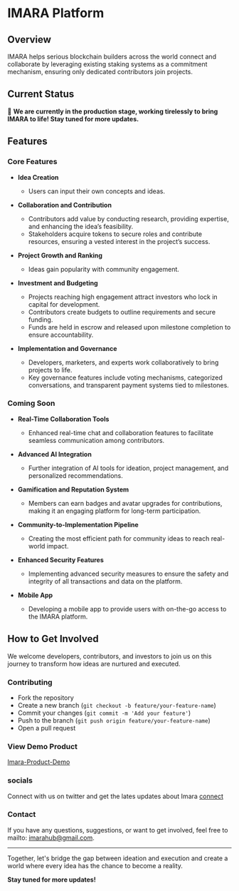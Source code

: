 # IMARA Platform

## Overview

IMARA helps serious blockchain builders across the world connect and collaborate by leveraging existing staking systems as a commitment mechanism, ensuring only dedicated contributors join projects.


## Current Status

🚧 **We are currently in the production stage, working tirelessly to bring IMARA to life!
Stay tuned for more updates.**

## Features

### Core Features

- **Idea Creation**
  - Users can input their own concepts and ideas.

- **Collaboration and Contribution**
  - Contributors add value by conducting research, providing expertise, and enhancing the idea’s feasibility.
  - Stakeholders acquire tokens to secure roles and contribute resources, ensuring a vested interest in the project’s success.

- **Project Growth and Ranking**
  - Ideas gain popularity with community engagement.

- **Investment and Budgeting**
  - Projects reaching high engagement attract investors who lock in capital for development.
  - Contributors create budgets to outline requirements and secure funding.
  - Funds are held in escrow and released upon milestone completion to ensure accountability.

- **Implementation and Governance**
  - Developers, marketers, and experts work collaboratively to bring projects to life.
  - Key governance features include voting mechanisms, categorized conversations, and transparent payment systems tied to milestones.

### Coming Soon

- **Real-Time Collaboration Tools**
  - Enhanced real-time chat and collaboration features to facilitate seamless communication among contributors.

- **Advanced AI Integration**
  - Further integration of AI tools for ideation, project management, and personalized recommendations.

- **Gamification and Reputation System**
  - Members can earn badges and avatar upgrades for contributions, making it an engaging platform for long-term participation.

- **Community-to-Implementation Pipeline**
  - Creating the most efficient path for community ideas to reach real-world impact.

- **Enhanced Security Features**
  - Implementing advanced security measures to ensure the safety and integrity of all transactions and data on the platform.

- **Mobile App**
  - Developing a mobile app to provide users with on-the-go access to the IMARA platform.

## How to Get Involved

We welcome developers, contributors, and investors to join us on this journey to transform how ideas are nurtured and executed.

### Contributing

- Fork the repository
- Create a new branch (`git checkout -b feature/your-feature-name`)
- Commit your changes (`git commit -m 'Add your feature'`)
- Push to the branch (`git push origin feature/your-feature-name`)
- Open a pull request
### View Demo Product
[Imara-Product-Demo](https://youtu.be/ndFxwwpFGFM)

### socials
Connect with us on twitter and get the lates updates about Imara
[connect](https://x.com/imarahub)
### Contact

If you have any questions, suggestions, or want to get involved, feel free to mailto: imarahub@gmail.com.

---

Together, let's bridge the gap between ideation and execution and create a world where every idea has the chance to become a reality.

**Stay tuned for more updates!**

